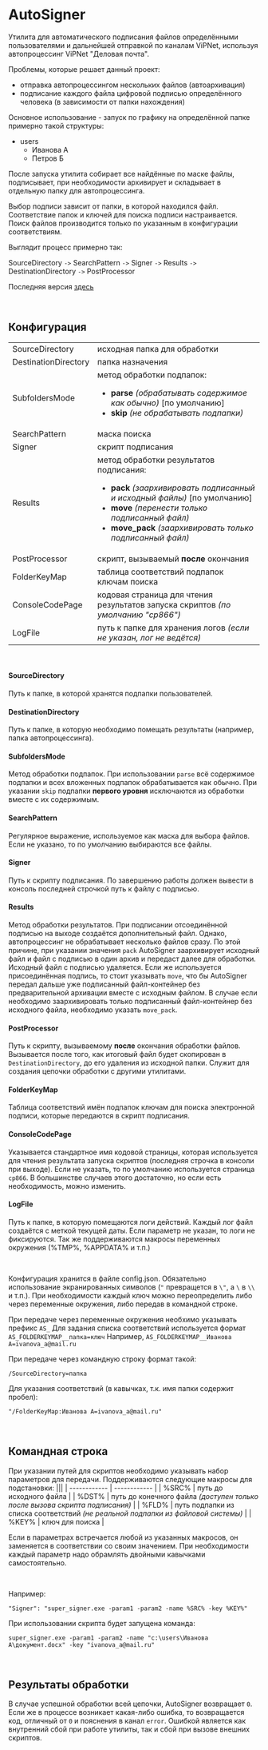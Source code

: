 # AutoSigner
Утилита для автоматического подписания файлов определёнными пользователями и дальнейшей отправкой по каналам ViPNet, используя автопроцессинг ViPNet "Деловая почта".

Проблемы, которые решает данный проект:
- отправка автопроцессингом нескольких файлов (автоархивация)
- подписание каждого файла цифровой подписью определённого человека (в зависимости от папки нахождения)

Основное использование - запуск по графику на определённой папке примерно такой структуры:
- users
	- Иванова А
	- Петров Б

После запуска утилита собирает все найдённые по маске файлы, подписывает, при необходимости архивирует и складывает в отдельную папку для автопроцессинга.

Выбор подписи зависит от папки, в которой находился файл.
Соответствие папок и ключей для поиска подписи настраивается.
Поиск файлов производится только по указанным в конфигурации соответствиям.

Выглядит процесс примерно так:

SourceDirectory `->` SearchPattern `->` Signer `->` Results `->` DestinationDirectory `->` PostProcessor

Последняя версия [здесь](https://github.com/rgsomskbr/AutoSigner/releases/latest)

<br/>

## Конфигурация
|||
| ------------ | ------------ |
| SourceDirectory | исходная папка для обработки |
| DestinationDirectory | папка назначения |
| SubfoldersMode | метод обработки подпапок: <ul><li>**parse** *(обрабатывать содержимое как обычно)* [по умолчанию]</li><li>**skip** *(не обрабатывать подпапки)*</li></ul> |
| SearchPattern | маска поиска |
| Signer | скрипт подписания |
| Results | метод обработки результатов подписания: <ul><li>**pack** *(заархивировать подписанный и исходный файлы)* [по умолчанию]</li><li>**move** *(перенести только подписанный файл)*</li><li>**move_pack** *(заархивировать только подписанный файл)*</li></ul>
| PostProcessor | скрипт, вызываемый **после** окончания |
| FolderKeyMap | таблица соответствий подпапок ключам поиска |
| ConsoleCodePage | кодовая страница для чтения результатов запуска скриптов *(по умолчанию "cp866")*|
| LogFile | путь к папке для хранения логов *(если не указан, лог не ведётся)* |

<br/>

#### SourceDirectory
Путь к папке, в которой хранятся подпапки пользователей.

#### DestinationDirectory
Путь к папке, в которую необходимо помещать результаты (например, папка автопроцессинга).

#### SubfoldersMode
Метод обработки подпапок. При использовании `parse` всё содержимое подпапки и всех вложенных подпапок обрабатывается как обычно. При указании `skip` подпапки **первого уровня** исключаются из обработки вместе с их содержимым.

#### SearchPattern
Регулярное выражение, используемое как маска для выбора файлов. Если не указано, то по умолчанию выбираются все файлы.

#### Signer
Путь к скрипту подписания. По завершению работы должен вывести в консоль последней строчкой путь к файлу с подписью.

#### Results
Метод обработки результатов. При подписании отсоединённой подписью на выходе создаётся дополнительный файл. Однако, автопроцессинг не обрабатывает несколько файлов сразу. По этой причине, при указании значения `pack` AutoSigner заархивирует исходный файл и файл с подписью в один архив и передаст далее для обработки. Исходный файл с подписью удаляется. Если же используется присоединённая подпись, то стоит указывать `move`, что бы AutoSigner передал дальше уже подписанный файл-контейнер без предварительной архивации вместе с исходным файлом. В случае если необходимо заархивировать только подписанный файл-контейнер без исходного файла, необходимо указать `move_pack`.

#### PostProcessor
Путь к скрипту, вызываемому **после** окончания обработки файлов. Вызывается после того, как итоговый файл будет скопирован в `DestinationDirectory`, до его удаления из исходной папки. Служит для создания цепочки обработки с другими утилитами.

#### FolderKeyMap
Таблица соответствий имён подпапок ключам для поиска электронной подписи, которые передаются в скрипт подписания.

#### ConsoleCodePage
Указывается стандартное имя кодовой страницы, которая используется для чтения результата запуска скриптов (последняя строчка в консоли при выходе). Если не указать, то по умолчанию используется страница `cp866`. В большинстве случаев этого достаточно, но если есть необходимость, можно изменить.

#### LogFile
Путь к папке, в которую помещаются логи действий. Каждый лог файл создаётся с меткой текущей даты. Если параметр не указан, то логи не фиксируются. Так же поддерживаются макросы переменных окружения (%TMP%, %APPDATA% и т.п.)

<br/>

Конфигурация хранится в файле config.json.
Обязательно использование экранированных символов (`"` превращется в `\"`, а `\` в `\\` и т.п.).
При необходимости каждый ключ можно переопределить либо через переменные окружения, либо передав в командной строке.

При передаче через переменные окружения необхимо указывать префикс `AS_`
Для задания списка соответствий используется формат `AS_FOLDERKEYMAP__папка=ключ`
Например, `AS_FOLDERKEYMAP__Иванова А=ivanova_a@mail.ru`

При передаче через командную строку формат такой:

`/SourceDirectory=папка`

Для указания соответствий (в кавычках, т.к. имя папки содержит пробел):

`"/FolderKeyMap:Иванова А=ivanova_a@mail.ru"`

<br/>

## Командная строка
При указании путей для скриптов необходимо указывать набор параметров для передачи. Поддерживаются следующие макросы для подстановки:
|||
| ------------ | ------------ |
| %SRC% | путь до исходного файла |
| %DST% | путь до конечного файла *(доступен только после вызова скрипта подписания)* |
| %FLD% | путь подпапки из списка соответствий *(не реальной подпапки из файловой системы)* |
| %KEY% | ключ для поиска |


Если в параметрах встречается любой из указанных макросов, он заменяется в соответствии со своим значением. При необходимости каждый параметр надо обрамлять двойными кавычками самостоятельно.

<br/>

Например:

`"Signer": "super_signer.exe -param1 -param2 -name %SRC% -key %KEY%"`

При использовании скрипта будет запущена команда:

`super_signer.exe -param1 -param2 -name "c:\users\Иванова А\документ.docx" -key "ivanova_a@mail.ru"`

<br/>

## Результаты обработки
В случае успешной обработки всей цепочки, AutoSigner возвращает `0`. Если же в процессе возникает какая-либо ошибка, то возвращается код, отличный от `0` и пояснения в канал `error`.
Ошибкой является как внутренний сбой при работе утилиты, так и сбой при вызове внешних скриптов.
